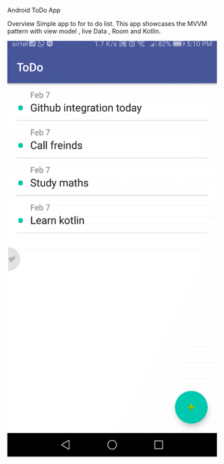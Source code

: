 Android ToDo App

Overview
Simple app to  for to do list. 
This app showcases the MVVM pattern with view model , live Data , Room and Kotlin.

![](todo.gif)
